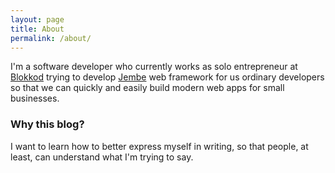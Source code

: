 ```yaml
---
layout: page
title: About
permalink: /about/
---
```



I'm a software developer who currently works as solo entrepreneur at [Blokkod](https://blokkod.me) trying to develop [Jembe](https://jembe.io) web framework for us ordinary developers so that we can quickly and easily build modern web apps for small businesses.

### Why this blog?

I want to learn how to better express myself in writing, so that people, at least, can understand what I'm trying to say.
